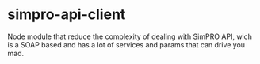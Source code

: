 # simpro-api-client

Node module that reduce the complexity of dealing with SimPRO API, wich is a SOAP based and has a lot of services and params that can drive you mad.

